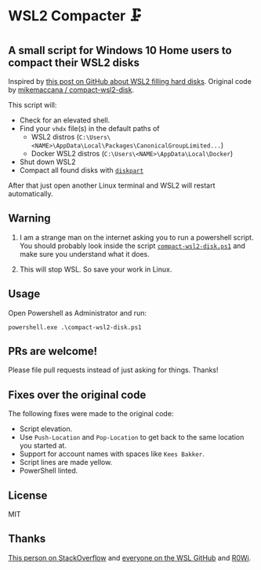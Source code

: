 # WSL2 Compacter 🗜

## A small script for Windows 10 Home users to compact their WSL2 disks

Inspired by [this post on GitHub about WSL2 filling hard disks](https://github.com/microsoft/WSL/issues/4699#issuecomment-627133168). 
Original code by [mikemaccana / compact-wsl2-disk](https://github.com/mikemaccana/compact-wsl2-disk).

This script will:

 - Check for an elevated shell.
 - Find your `vhdx` file(s) in the default paths of 
     * WSL2 distros (`C:\Users\<NAME>\AppData\Local\Packages\CanonicalGroupLimited...`)
     * Docker WSL2 distros (`C:\Users\<NAME>\AppData\Local\Docker`)
 - Shut down WSL2
 - Compact all found disks with [`diskpart`](https://docs.microsoft.com/en-us/windows-server/administration/windows-commands/diskpart)
 
After that just open another Linux terminal and WSL2 will restart automatically.

## Warning

1. I am a strange man on the internet asking you to run a powershell script. You should probably look inside the script [`compact-wsl2-disk.ps1`](compact-wsl2-disk.ps1) and make sure you understand what it does.

2. This will stop WSL. So save your work in Linux.

## Usage

Open Powershell as Administrator and run:

`powershell.exe .\compact-wsl2-disk.ps1`

## PRs are welcome!

Please file pull requests instead of just asking for things. Thanks!

## Fixes over the original code
The following fixes were made to the original code:
- Script elevation.
- Use `Push-Location` and `Pop-Location` to get back to the same location you started at.
- Support for account names with spaces like `Kees Bakker`.
- Script lines are made yellow.
- PowerShell linted.
## License

MIT

## Thanks

[This person on StackOverflow](https://stackoverflow.com/questions/64772243/can-diskpart-take-command-line-parameters-or-can-i-fake-them-with-powershell) and [everyone on the WSL GitHub](https://github.com/microsoft/WSL/issues/4699) and [R0Wi](https://github.com/R0Wi).
